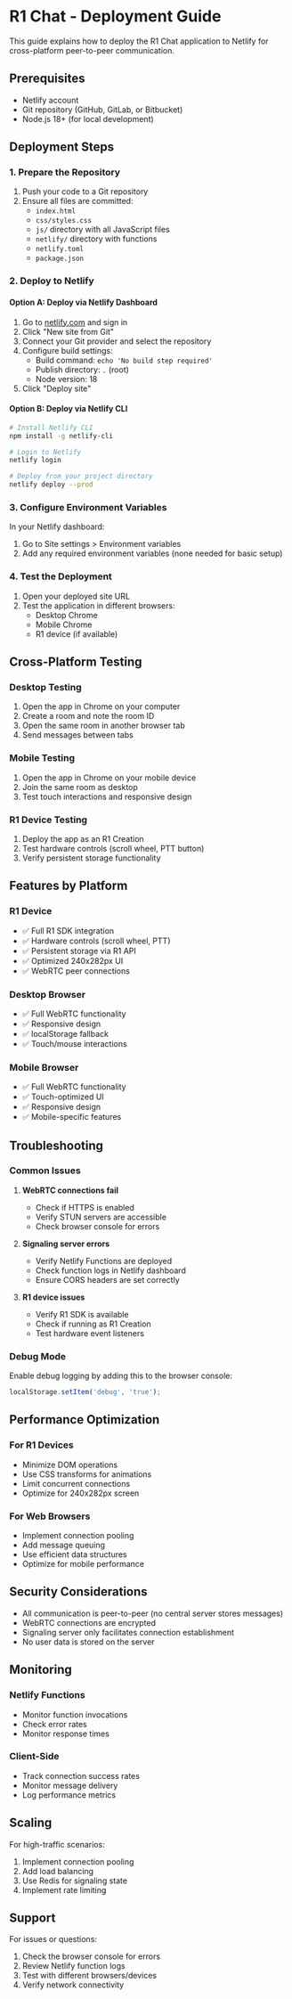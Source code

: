 # R1 Chat - Deployment Guide

This guide explains how to deploy the R1 Chat application to Netlify for cross-platform peer-to-peer communication.

## Prerequisites

- Netlify account
- Git repository (GitHub, GitLab, or Bitbucket)
- Node.js 18+ (for local development)

## Deployment Steps

### 1. Prepare the Repository

1. Push your code to a Git repository
2. Ensure all files are committed:
   - `index.html`
   - `css/styles.css`
   - `js/` directory with all JavaScript files
   - `netlify/` directory with functions
   - `netlify.toml`
   - `package.json`

### 2. Deploy to Netlify

#### Option A: Deploy via Netlify Dashboard

1. Go to [netlify.com](https://netlify.com) and sign in
2. Click "New site from Git"
3. Connect your Git provider and select the repository
4. Configure build settings:
   - Build command: `echo 'No build step required'`
   - Publish directory: `.` (root)
   - Node version: 18
5. Click "Deploy site"

#### Option B: Deploy via Netlify CLI

```bash
# Install Netlify CLI
npm install -g netlify-cli

# Login to Netlify
netlify login

# Deploy from your project directory
netlify deploy --prod
```

### 3. Configure Environment Variables

In your Netlify dashboard:
1. Go to Site settings > Environment variables
2. Add any required environment variables (none needed for basic setup)

### 4. Test the Deployment

1. Open your deployed site URL
2. Test the application in different browsers:
   - Desktop Chrome
   - Mobile Chrome
   - R1 device (if available)

## Cross-Platform Testing

### Desktop Testing
1. Open the app in Chrome on your computer
2. Create a room and note the room ID
3. Open the same room in another browser tab
4. Send messages between tabs

### Mobile Testing
1. Open the app in Chrome on your mobile device
2. Join the same room as desktop
3. Test touch interactions and responsive design

### R1 Device Testing
1. Deploy the app as an R1 Creation
2. Test hardware controls (scroll wheel, PTT button)
3. Verify persistent storage functionality

## Features by Platform

### R1 Device
- ✅ Full R1 SDK integration
- ✅ Hardware controls (scroll wheel, PTT)
- ✅ Persistent storage via R1 API
- ✅ Optimized 240x282px UI
- ✅ WebRTC peer connections

### Desktop Browser
- ✅ Full WebRTC functionality
- ✅ Responsive design
- ✅ localStorage fallback
- ✅ Touch/mouse interactions

### Mobile Browser
- ✅ Full WebRTC functionality
- ✅ Touch-optimized UI
- ✅ Responsive design
- ✅ Mobile-specific features

## Troubleshooting

### Common Issues

1. **WebRTC connections fail**
   - Check if HTTPS is enabled
   - Verify STUN servers are accessible
   - Check browser console for errors

2. **Signaling server errors**
   - Verify Netlify Functions are deployed
   - Check function logs in Netlify dashboard
   - Ensure CORS headers are set correctly

3. **R1 device issues**
   - Verify R1 SDK is available
   - Check if running as R1 Creation
   - Test hardware event listeners

### Debug Mode

Enable debug logging by adding this to the browser console:
```javascript
localStorage.setItem('debug', 'true');
```

## Performance Optimization

### For R1 Devices
- Minimize DOM operations
- Use CSS transforms for animations
- Limit concurrent connections
- Optimize for 240x282px screen

### For Web Browsers
- Implement connection pooling
- Add message queuing
- Use efficient data structures
- Optimize for mobile performance

## Security Considerations

- All communication is peer-to-peer (no central server stores messages)
- WebRTC connections are encrypted
- Signaling server only facilitates connection establishment
- No user data is stored on the server

## Monitoring

### Netlify Functions
- Monitor function invocations
- Check error rates
- Monitor response times

### Client-Side
- Track connection success rates
- Monitor message delivery
- Log performance metrics

## Scaling

For high-traffic scenarios:
1. Implement connection pooling
2. Add load balancing
3. Use Redis for signaling state
4. Implement rate limiting

## Support

For issues or questions:
1. Check the browser console for errors
2. Review Netlify function logs
3. Test with different browsers/devices
4. Verify network connectivity
